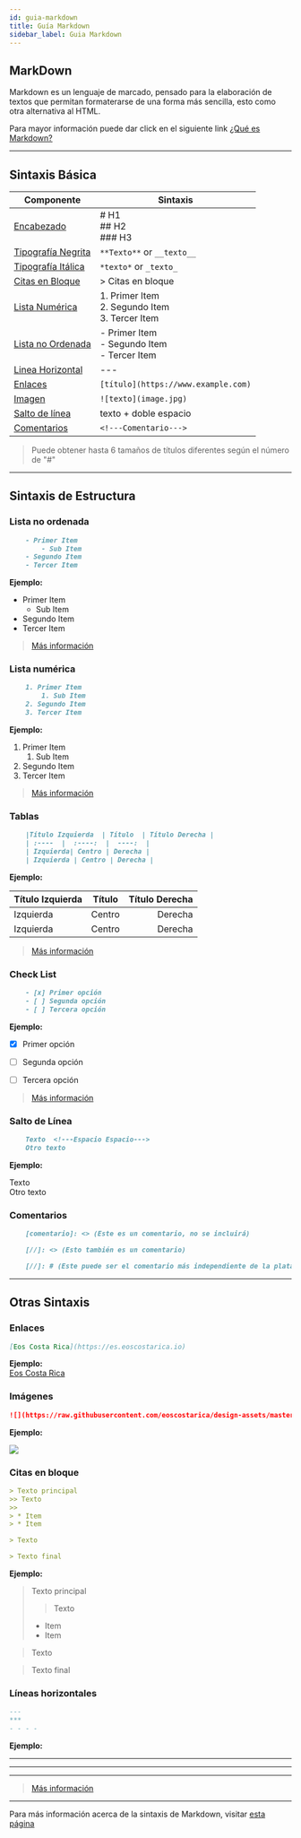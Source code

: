 ```yaml
---
id: guia-markdown
title: Guía Markdown
sidebar_label: Guia Markdown
---
```


## MarkDown
Markdown es un lenguaje de marcado, pensado para la elaboración de textos que permitan formaterarse de una forma más sencilla, esto como otra alternativa al HTML.  

Para mayor información puede dar click en el siguiente link [¿Qué es Markdown?](https://www.genbeta.com/guia-de-inicio/que-es-markdown-para-que-sirve-y-como-usarlo)

* * *

## Sintaxis Básica

| Componente | Sintaxis|
| ----------- | ----------- |
| [Encabezado](https://www.markdownguide.org/basic-syntax/#headings) |  # H1   <br /> ## H2 <br />  ### H3  |
| [Tipografía Negrita](https://www.markdownguide.org/basic-syntax/#bold) |  `**Texto**` or `__texto__` |
| [Tipografía Itálica](https://www.markdownguide.org/basic-syntax/#italic) |   `*texto*` or  `_texto_`|
| [Citas en Bloque](https://www.markdownguide.org/basic-syntax/#blockquotes-1)    | > Citas en bloque  |
| [Lista Numérica](#ordered-list) | 1. Primer Item <br /> 2. Segundo Item <br /> 3. Tercer Item  |
| [Lista no Ordenada](#unordered-list) | - Primer Item <br /> - Segundo Item <br /> - Tercer Item |
| [Linea Horizontal](#horizontal-rule) | --- |
| [Enlaces](https://www.markdownguide.org/basic-syntax/#links) | `[título](https://www.example.com)` |  
| [Imagen](https://www.markdownguide.org/basic-syntax/#images-1) | `![texto](image.jpg)` |
|[Salto de línea](#line-break) | texto + doble espacio |
| [Comentarios](#comments) | `<!---Comentario--->` |



> Puede obtener hasta 6 tamaños de títulos diferentes según el número de "#"

* * *

## Sintaxis de Estructura



### **Lista no ordenada**  

``` markdown title="Sintaxis"
    - Primer Item
        - Sub Item
    - Segundo Item
    - Tercer Item  
```
**Ejemplo:**
- Primer Item
    - Sub Item
- Segundo Item
- Tercer Item

>[Más información](https://www.markdownguide.org/basic-syntax/#unordered-lists)

### **Lista numérica**

``` markdown title="Sintaxis"
    1. Primer Item
        1. Sub Item
    2. Segundo Item
    3. Tercer Item
```

**Ejemplo:**
1. Primer Item
    1. Sub Item
2. Segundo Item
3. Tercer Item

>[Más información](https://www.markdownguide.org/basic-syntax/#ordered-lists)

### **Tablas**

 
``` markdown title="Sintaxis"
    |Título Izquierda  | Título  | Título Derecha |  
    | :----  |  :----:  |  ----:  |  
    | Izquierda| Centro | Derecha |  
    | Izquierda | Centro | Derecha |  
```
**Ejemplo:**  

|Título Izquierda  | Título  | Título Derecha  |
| :----  |  :----:  |  ----:  |
| Izquierda | Centro | Derecha |
| Izquierda | Centro | Derecha |

>[Más información](https://www.markdownguide.org/extended-syntax/#tables)

### **Check List** 

``` markdown title="Sintaxis"
    - [x] Primer opción
    - [ ] Segunda opción
    - [ ] Tercera opción
```
**Ejemplo:**
- [x] Primer opción
- [ ] Segunda opción
- [ ] Tercera opción


> [Más información](https://www.markdownguide.org/extended-syntax/#task-lists)


### **Salto de Línea**

```markdown title="Sintaxis"
    Texto  <!---Espacio Espacio--->
    Otro texto
```

**Ejemplo:**

Texto  
Otro texto

### **Comentarios**

``` markdown title="Sintaxis"
    [comentario]: <> (Este es un comentario, no se incluirá)

    [//]: <> (Esto también es un comentario)

    [//]: # (Este puede ser el comentario más independiente de la plataforma) `
```


* * *

## Otras Sintaxis 

### **Enlaces**

``` markdown title="Sintaxis"
[Eos Costa Rica](https://es.eoscostarica.io)
```
**Ejemplo:**  
[Eos Costa Rica](https://es.eoscostarica.io)
### **Imágenes**

``` markdown title="Sintaxis"
![](https://raw.githubusercontent.com/eoscostarica/design-assets/master/logos/eosCR/fullColor-horizontal-transparent-white.png)
```
**Ejemplo:**  

![](https://raw.githubusercontent.com/eoscostarica/design-assets/master/logos/eosCR/fullColor-horizontal-transparent-white.png)


### **Citas en bloque**

``` markdown title="Sintaxis"
> Texto principal
>> Texto
>>
> * Item
> * Item

> Texto 

> Texto final
```
**Ejemplo:**

> Texto principal
>> Texto
>>
> * Item
> * Item

> Texto 

> Texto final


### **Líneas horizontales**

``` markdown title="Sintaxis"
---
***
- - - -
```
**Ejemplo:**

---

***

- - - -

> [Más información](https://www.markdownguide.org/basic-syntax/#horizontal-rules)

***
Para más información acerca de la sintaxis de Markdown, visitar
[esta página](https://www.markdownguide.org/cheat-sheet/)